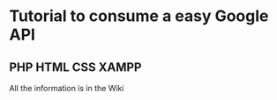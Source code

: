 # Tutorial to consume a easy Google API

## PHP HTML CSS XAMPP

All the information is in the Wiki

